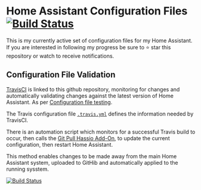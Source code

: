 # Home Assistant Configuration Files [![Build Status](https://travis-ci.org/jonathanadams/Home-Assistant-Configuration.svg?branch=master)](https://travis-ci.org/jonathanadams/Home-Assistant-Configuration)

This is my currently active set of configuration files for my Home Assistant. If you are interested in following my progress be sure to ⭐️ star this repository or watch to receive notifications.

## Configuration File Validation

[TravisCI](https://travis-ci.org/jonathanadams/Home-Assistant-Configuration) is linked to this github repository, monitoring for changes and automatically validating changes against the latest version of Home Assistant. As per [Configuration file testing](https://www.home-assistant.io/docs/ecosystem/backup/backup_github/#step-7-configuration-file-testing).

The Travis configuration file [`.travis.yml`](.travis.yml) defines the information needed by TravisCI.

There is an automation script which monitors for a successful Travis build to occur, then calls the [Git Pull Hassio Add-On](https://www.home-assistant.io/addons/git_pull/), to update the current configuration, then restart Home Assistant. 

This method enables changes to be made away from the main Home Assistant system, uploaded to GitHib and automatically applied to the running sysstem.

[![Build Status](https://travis-ci.org/jonathanadams/Home-Assistant-Configuration.svg?branch=master)](https://travis-ci.org/jonathanadams/Home-Assistant-Configuration)